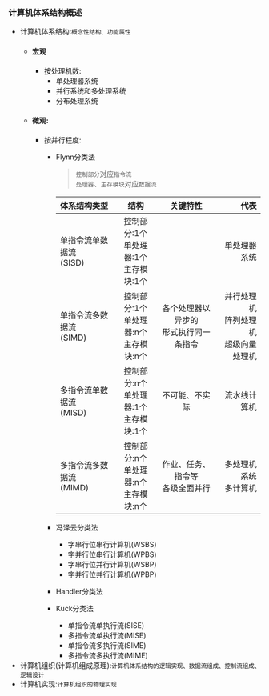 ### 计算机体系结构概述
  + 计算机体系结构:`概念性结构、功能属性`
    + #### 宏观
      + 按处理机数:
        + 单处理器系统
        + 并行系统和多处理系统
        + 分布处理系统
    
    + #### 微观:
      + 按并行程度:
        + Flynn分类法
          > `控制部分`对应`指令流`</br>
            `处理器`、`主存模块`对应`数据流`

          |体系结构类型|结构|关键特性|代表|
          |:-----|:-----:|:-----:|-----:|
          |单指令流单数据流</br>(SISD)|控制部分:1个</br>单处理器:1个</br>主存模块:1个||单处理器系统|
          |单指令流多数据流</br>(SIMD)|控制部分:1个</br>单处理器:n个</br>主存模块:n个|各个处理器以异步的</br>形式执行同一条指令|并行处理机</br>阵列处理机</br>超级向量处理机|
          |多指令流单数据流</br>(MISD)|控制部分:n个</br>单处理器:1个</br>主存模块:1个|不可能、不实际|流水线计算机|
          |多指令流多数据流</br>(MIMD)|控制部分:n个</br>单处理器:n个</br>主存模块:n个|作业、任务、指令等</br>各级全面并行|多处理机系统</br>多计算机|

        + 冯泽云分类法
          + 字串行位串行计算机(WSBS)
          + 字并行位串行计算机(WPBS)
          + 字串行位并行计算机(WSBP)
          + 字并行位并行计算机(WPBP)
        + Handler分类法
        + Kuck分类法
          + 单指令流单执行流(SISE)
          + 多指令流单执行流(MISE)
          + 单指令流多执行流(SIME)
          + 多指令流多执行流(MIME)
  + 计算机组织(计算机组成原理):`计算机体系结构的逻辑实现、数据流组成、控制流组成、逻辑设计`
  + 计算机实现:`计算机组织的物理实现`

